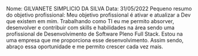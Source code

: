 Nome: GILVANETE SIMPLICIO DA SILVA
Data: 31/05/2022
Pequeno resumo do objetivo profissional: Meu objetivo profissional é ativar e atualizar a Dev que existem em mim. Trabalhando como TI eu me permito absorver, desenvolver e contribuir com skills e habilidades na área sendo uma profissional de Desenvolvimento de Software Pleno Full Stack. Estou na uma empresa que me proporciona esse desenvolvimento. Assim sendo, abraço essa oportunidade e me permito crescer cada vez mais. 